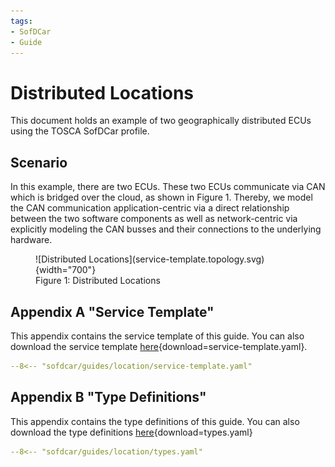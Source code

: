 ```yaml
---
tags:
- SofDCar
- Guide
---
```


# Distributed Locations

This document holds an example of two geographically distributed ECUs using the TOSCA SofDCar profile.

## Scenario

In this example, there are two ECUs. 
These two ECUs communicate via CAN which is bridged over the cloud, as shown in Figure 1.
Thereby, we model the CAN communication application-centric via a direct relationship between the two software
components as well as network-centric via explicitly modeling the CAN busses and their connections to the underlying
hardware.

<figure markdown>
  ![Distributed Locations](service-template.topology.svg){width="700"}
  <figcaption>Figure 1: Distributed Locations</figcaption>
</figure>

## Appendix A "Service Template"

This appendix contains the service template of this guide.
You can also download the service template [here](service-template.yaml){download=service-template.yaml}.

```yaml linenums="1"
--8<-- "sofdcar/guides/location/service-template.yaml"
```

## Appendix B "Type Definitions"

This appendix contains the type definitions of this guide.
You can also download the type definitions [here](types.yaml){download=types.yaml}

```yaml linenums="1"
--8<-- "sofdcar/guides/location/types.yaml"
```
